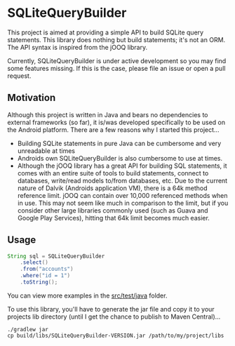 # SQLiteQueryBuilder
This project is aimed at providing a simple API to build SQLite query statements. This library does nothing but build statements; it's not an ORM. The API syntax is inspired from the jOOQ library.

Currently, SQLiteQueryBuilder is under active development so you may find some features missing. If this is the case, please file an issue or open a pull request.

## Motivation
Although this project is written in Java and bears no dependencies to external frameworks (so far), it is/was developed specifically to be used on the Android platform. There are a few reasons why I started this project...

- Building SQLite statements in pure Java can be cumbersome and very unreadable at times
- Androids own SQLiteQueryBuilder is also cumbersome to use at times.
- Although the jOOQ library has a great API for building SQL statements, it comes with an entire suite of tools to build statements, connect to databases, write/read models to/from databases, etc. Due to the current nature of Dalvik (Androids application VM), there is a 64k method reference limit. jOOQ can contain over 10,000 referenced methods when in use. This may not seem like much in comparison to the limit, but if you consider other large libraries commonly used (such as Guava and Google Play Services), hitting that 64k limit becomes much easier.

## Usage
```java
String sql = SQLiteQueryBuilder
	.select()
	.from("accounts")
	.where("id = 1")
	.toString();
```

You can view more examples in the [src/test/java](https://github.com/alexfu/SQLiteQueryBuilder/tree/master/src/test/java) folder.

To use this library, you'll have to generate the jar file and copy it to your projects lib directory (until I get the chance to publish to Maven Central)...

```
./gradlew jar
cp build/libs/SQLiteQueryBuilder-VERSION.jar /path/to/my/project/libs
```